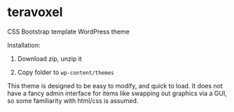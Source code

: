 # teravoxel
CSS Bootstrap template WordPress theme


Installation:

1. Download zip, unzip it

2. Copy folder to `wp-content/themes`


This theme is designed to be easy to modify, and quick to load. It does not have a fancy admin interface for items like swapping out graphics via a GUI, so some familiarity with html/css is assumed.
